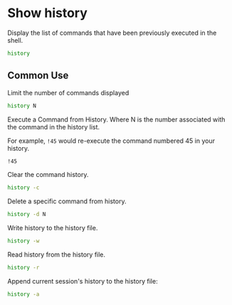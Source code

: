 # Show history

Display the list of commands that have been previously executed in the shell.

```sh
history
```

## Common Use

Limit the number of commands displayed

```sh
history N
```

Execute a Command from History. Where N is the number associated with the command in the history list.

For example, `!45` would re-execute the command numbered 45 in your history.

```sh
!45
```

Clear the command history.

```sh
history -c
```

Delete a specific command from history.

```sh
history -d N
```

Write history to the history file.

```sh
history -w
```

Read history from the history file.

```sh
history -r
```

Append current session's history to the history file:

```sh
history -a
```
